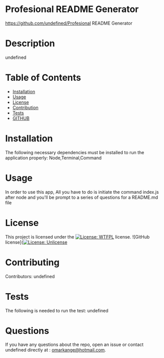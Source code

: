 
# Profesional README Generator
https://github.com/undefined/Profesional README Generator
# Description
undefined
# Table of Contents 
* [Installation](#installation)
* [Usage](#usage)
* [License](#license)
* [Contribution](#contribution)
* [Tests](#tests)
* [GITHUB](#GITHUB)
# Installation
The following necessary dependencies must be installed to run the application properly: Node,Terminal,Command
# Usage
In order to use this app, All you have to do is initiate the command index.js after node and you'll be prompt to a series of questions for a README.md file
# License
This project is licensed under the [![License: WTFPL](https://img.shields.io/badge/License-WTFPL-brightgreen.svg)](http://www.wtfpl.net/about/) license. 
![GitHub license]([![License: Unlicense](https://img.shields.io/badge/license-Unlicense-blue.svg)](http://unlicense.org/)
# Contributing
​Contributors: undefined
# Tests
The following is needed to run the test: undefined
# Questions
If you have any questions about the repo, open an issue or contact undefined directly at : omarkange@hotmail.com.
